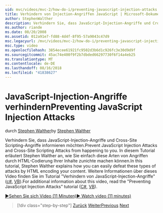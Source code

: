```yaml
---
uid: mvc/videos/mvc-2/how-do-i/preventing-javascript-injection-attacks
title: Verhindern von Injection-Angriffen JavaScript | Microsoft-Dokumentation
author: StephenWalther
description: Verhindern Sie, dass JavaScript-Injection-Angriffe und Cross-Site Scripting-Angriffe informieren möchten. In diesem Tutorial erläutert Stephen Walther an, wie Sie de auf einfache Weise...
ms.author: riande
ms.date: 08/20/2008
ms.assetid: 012a91e7-fd88-4d4f-8f95-57a9043c47d9
msc.legacyurl: /mvc/videos/mvc-2/how-do-i/preventing-javascript-injection-attacks
msc.type: video
ms.openlocfilehash: 3854ecee61921fc9502d3b6d1c926fc3e30d9d9f
ms.sourcegitcommit: 45ac74e400f9f2b7dbded66297730f6f14a4eb25
ms.translationtype: MT
ms.contentlocale: de-DE
ms.lasthandoff: 08/16/2018
ms.locfileid: "41838627"
---
```

<a name="preventing-javascript-injection-attacks"></a><span data-ttu-id="616b5-104">JavaScript-Injection-Angriffe verhindern</span><span class="sxs-lookup"><span data-stu-id="616b5-104">Preventing JavaScript Injection Attacks</span></span>
====================
<span data-ttu-id="616b5-105">durch [Stephen Walther](https://github.com/StephenWalther)</span><span class="sxs-lookup"><span data-stu-id="616b5-105">by [Stephen Walther](https://github.com/StephenWalther)</span></span>

<span data-ttu-id="616b5-106">Verhindern Sie, dass JavaScript-Injection-Angriffe und Cross-Site Scripting-Angriffe informieren möchten.</span><span class="sxs-lookup"><span data-stu-id="616b5-106">Prevent JavaScript Injection Attacks and Cross-Site Scripting Attacks from happening to you.</span></span> <span data-ttu-id="616b5-107">In diesem Tutorial erläutert Stephen Walther an, wie Sie einfach diese Arten von Angriffen durch HTML-Codierung Ihrer Inhalte zunichte machen können.</span><span class="sxs-lookup"><span data-stu-id="616b5-107">In this tutorial, Stephen Walther explains how you can easily defeat these types of attacks by HTML encoding your content.</span></span> <span data-ttu-id="616b5-108">Weitere Informationen über dieses Video finden Sie im Tutorial "Verhindern von JavaScript-Injection-Angriffe" ([c#](../../../overview/older-versions-1/security/preventing-javascript-injection-attacks-cs.md), [VB](../../../overview/older-versions-1/security/preventing-javascript-injection-attacks-vb.md)).</span><span class="sxs-lookup"><span data-stu-id="616b5-108">For additional information about this video, read the "Preventing JavaScript Injection Attacks" tutorial ([C#](../../../overview/older-versions-1/security/preventing-javascript-injection-attacks-cs.md), [VB](../../../overview/older-versions-1/security/preventing-javascript-injection-attacks-vb.md)).</span></span>

[<span data-ttu-id="616b5-109">&#9654;Sehen Sie sich Video (11 Minuten)</span><span class="sxs-lookup"><span data-stu-id="616b5-109">&#9654; Watch video (11 minutes)</span></span>](https://channel9.msdn.com/Blogs/ASP-NET-Site-Videos/preventing-javascript-injection-attacks)

> [!div class="step-by-step"]
> <span data-ttu-id="616b5-110">[Zurück](an-introduction-to-url-routing.md)
> [Weiter](creating-unit-tests-for-aspnet-mvc-applications.md)</span><span class="sxs-lookup"><span data-stu-id="616b5-110">[Previous](an-introduction-to-url-routing.md)
[Next](creating-unit-tests-for-aspnet-mvc-applications.md)</span></span>
